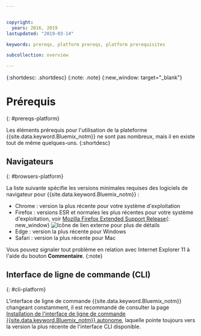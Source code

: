 ```yaml
---


copyright:
  years: 2016, 2019
lastupdated: "2019-03-14"

keywords: prereqs, platform prereqs, platform prerequisites

subcollection: overview

---
```


{:shortdesc: .shortdesc}
{:note: .note}
{:new_window: target="_blank"}

# Prérequis
{: #prereqs-platform}

Les éléments prérequis pour l'utilisation de la plateforme {{site.data.keyword.Bluemix_notm}} ne sont pas nombreux, mais il en existe
tout de même quelques-uns.
{:shortdesc}

## Navigateurs
{: #browsers-platform}

La liste suivante spécifie les versions minimales requises des logiciels de navigateur pour {{site.data.keyword.Bluemix_notm}} :

 * Chrome : version la plus récente pour votre système d'exploitation
 * Firefox : versions ESR et normales les plus récentes pour votre système d'exploitation, voir [Mozilla Firefox
Extended Support Release](https://www.mozilla.org/firefox/organizations/){: new_window} ![Icône de lien externe](../icons/launch-glyph.svg "Icône de lien externe") pour plus de détails
 * Edge : version la plus récente pour Windows
 * Safari : version la plus récente pour Mac
 
Vous pouvez signaler tout problème en relation avec Internet Explorer 11 à l'aide du bouton **Commentaire**.
{:note}

## Interface de ligne de commande (CLI)
{: #cli-platform}

L'interface de ligne de commande {{site.data.keyword.Bluemix_notm}} changeant constamment, il est recommandé de consulter la page [Installation de l'interface de ligne de commande {{site.data.keyword.Bluemix_notm}} autonome](/docs/cli/reference/ibmcloud/cloud-cli-install_use), laquelle pointe toujours vers la version la plus récente de l'interface CLI disponible.
